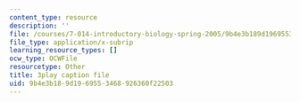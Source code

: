 ```yaml
---
content_type: resource
description: ''
file: /courses/7-014-introductory-biology-spring-2005/9b4e3b189d1969553468926360f22503_1000887.srt
file_type: application/x-subrip
learning_resource_types: []
ocw_type: OCWFile
resourcetype: Other
title: 3play caption file
uid: 9b4e3b18-9d19-6955-3468-926360f22503
---
```

